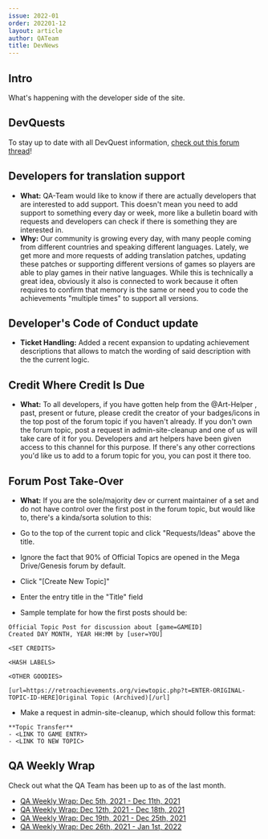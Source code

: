 ```yaml
---
issue: 2022-01
order: 202201-12
layout: article
author: QATeam
title: DevNews
---
```


## Intro

What's happening with the developer side of the site.

## DevQuests

To stay up to date with all DevQuest information, [check out this forum thread](https://retroachievements.org/viewtopic.php?t=13060)!


## Developers for translation support

- **What:** QA-Team would like to know if there are actually developers that are interested to add support. 
            This doesn't mean you need to add support to something every day or week, more like a bulletin board with requests and developers can check if there is something they are interested in.
- **Why:** Our community is growing every day, with many people coming from different countries and speaking different languages. 
	   Lately, we get more and more requests of adding translation patches, updating these patches or supporting different versions of games so players are able to play games in their native languages. 
           While this is technically a great idea, obviously it also is connected to work because it often requires to confirm that memory is the same or need you to code the achievements "multiple times" to support all versions.


## Developer's Code of Conduct update

- **Ticket Handling:** Added a recent expansion to updating achievement descriptions that allows to match the wording of said description with the the current logic.


## Credit Where Credit Is Due

- **What:** To all developers, if you have gotten help from the @Art-Helper , past, present or future, please credit the creator of your badges/icons in the top post of the forum topic if you haven't already.
	    If you don't own the forum topic, post a request in admin-site-cleanup and one of us will take care of it for you.
            Developers and art helpers have been given access to this channel for this purpose. If there's any other corrections you'd like us to add to a forum topic for you, you can post it there too.


## Forum Post Take-Over
- **What:** If you are the sole/majority dev or current maintainer of a set and do not have control over the first post in the forum topic, but would like to, there's a kinda/sorta solution to this:
- Go to the top of the current topic and click "Requests/Ideas" above the title.
- Ignore the fact that 90% of Official Topics are opened in the Mega Drive/Genesis forum by default.
- Click "[Create New Topic]"
- Enter the entry title in the "Title" field

- Sample template for how the first posts should be:

```
Official Topic Post for discussion about [game=GAMEID]
Created DAY MONTH, YEAR HH:MM by [user=YOU]

<SET CREDITS>

<HASH LABELS>

<OTHER GOODIES>

[url=https://retroachievements.org/viewtopic.php?t=ENTER-ORIGINAL-TOPIC-ID-HERE]Original Topic (Archived)[/url]
```

- Make a request in admin-site-cleanup, which should follow this format:

```
**Topic Transfer**
- <LINK TO GAME ENTRY>
- <LINK TO NEW TOPIC>
```

## QA Weekly Wrap

Check out what the QA Team has been up to as of the last month.

- [QA Weekly Wrap: Dec  5th, 2021 - Dec 11th, 2021](https://retroachievements.org/viewtopic.php?t=14511)
- [QA Weekly Wrap: Dec 12th, 2021 - Dec 18th, 2021](https://retroachievements.org/viewtopic.php?t=14616)
- [QA Weekly Wrap: Dec 19th, 2021 - Dec 25th, 2021](https://retroachievements.org/viewtopic.php?t=14675)
- [QA Weekly Wrap: Dec 26th, 2021 - Jan  1st, 2022](https://retroachievements.org/viewtopic.php?t=14757)
